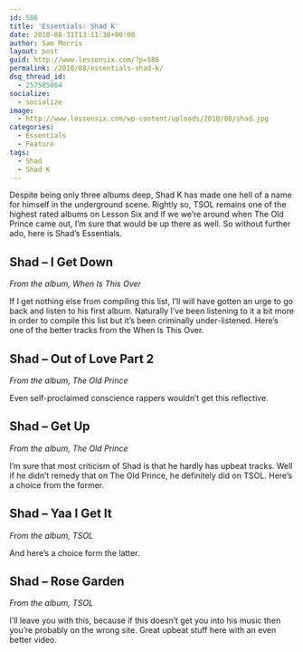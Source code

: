 ```yaml
---
id: 586
title: 'Essentials: Shad K'
date: 2010-08-31T13:11:38+00:00
author: Sam Morris
layout: post
guid: http://www.lessonsix.com/?p=586
permalink: /2010/08/essentials-shad-k/
dsq_thread_id:
  - 257585064
socialize:
  - socialize
image:
  - http://www.lessonsix.com/wp-content/uploads/2010/08/shad.jpg
categories:
  - Essentials
  - Feature
tags:
  - Shad
  - Shad K
---
```

Despite being only three albums deep, Shad K has made one hell of a name for himself in the underground scene. Rightly so, TSOL remains one of the highest rated albums on Lesson Six and if we we&#8217;re around when The Old Prince came out, I&#8217;m sure that would be up there as well. So without further ado, here is Shad&#8217;s Essentials.

<!--more-->

## Shad &#8211; I Get Down

_From the album, When Is This Over_



If I get nothing else from compiling this list, I&#8217;ll will have gotten an urge to go back and listen to his first album. Naturally I&#8217;ve been listening to it a bit more in order to compile this list but it&#8217;s been criminally under-listened. Here&#8217;s one of the better tracks from the When Is This Over.

## Shad &#8211; Out of Love Part 2

_From the album, The Old Prince_



Even self-proclaimed conscience rappers wouldn&#8217;t get this reflective.

## Shad &#8211; Get Up

_From the album, The Old Prince_



I&#8217;m sure that most criticism of Shad is that he hardly has upbeat tracks. Well if he didn&#8217;t remedy that on The Old Prince, he definitely did on TSOL. Here&#8217;s a choice from the former.

## Shad &#8211; Yaa I Get It

_From the album, TSOL_



And here&#8217;s a choice form the latter.

## Shad &#8211; Rose Garden

_From the album, TSOL_



I&#8217;ll leave you with this, because if this doesn&#8217;t get you into his music then you&#8217;re probably on the wrong site. Great upbeat stuff here with an even better video.